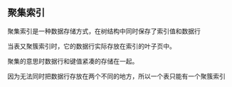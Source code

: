 ##  聚集索引

聚集索引是一种数据存储方式，在树结构中同时保存了索引值和数据行

当表又聚簇索引时，它的数据行实际存放在索引的叶子页中。

聚集的意思时数据行和键值紧凑的存储在一起。

因为无法同时把数据行存放在两个不同的地方，所以一个表只能有一个聚簇索引
